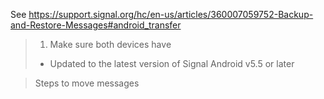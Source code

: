 See https://support.signal.org/hc/en-us/articles/360007059752-Backup-and-Restore-Messages#android_transfer

> 1. Make sure both devices have
>   * Updated to the latest version of Signal Android v5.5 or later

> Steps to move messages
